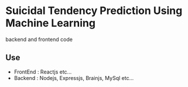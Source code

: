 # Suicidal Tendency Prediction Using Machine Learning
backend and frontend code

## Use
- FrontEnd : Reactjs etc...
- Backend : Nodejs, Expressjs, Brainjs, MySql etc...

